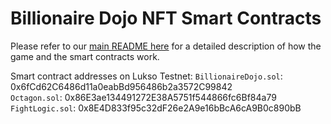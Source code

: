 # Billionaire Dojo NFT Smart Contracts     
    
Please refer to our [main README here](https://github.com/BillionaireDojo/.github/blob/main/profile/README.md) for a detailed description of how the game and the smart contracts work.   
    
Smart contract addresses on Lukso Testnet:
`BillionaireDojo.sol`: 0x6fCd62C6486d11a0eabBd956486b2a3572C99842     
`Octagon.sol`: 0x86E3ae134491272E38A5751f544866fc6Bf84a79     
`FightLogic.sol`: 0x8E4D833f95c32dF26e2A9e16bBcA6cA9B0c890bB     